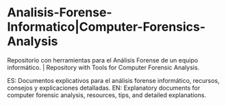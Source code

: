# Analisis-Forense-Informatico|Computer-Forensics-Analysis
Repositorio con herramientas para el Análisis Forense de un equipo informático. | Repository with Tools for Computer Forensic Analysis.

ES: Documentos explicativos para el análisis forense informático, recursos, consejos y explicaciones detalladas.
EN: Explanatory documents for computer forensic analysis, resources, tips, and detailed explanations.
